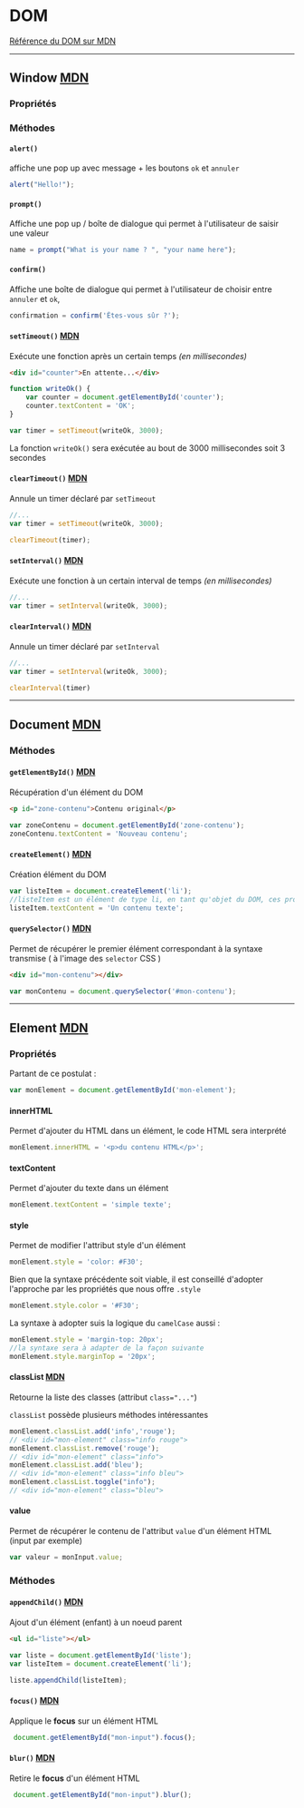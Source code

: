 # DOM
[Référence du DOM sur MDN](https://developer.mozilla.org/fr/docs/Web/API/Document_Object_Model)

---

## Window [MDN](https://developer.mozilla.org/fr/docs/Web/API/Window)

### Propriétés

### Méthodes

#### `alert()`
affiche une pop up avec message + les boutons `ok` et `annuler`  
``` js
alert("Hello!");
```

#### `prompt()`
Affiche une pop up / boîte de dialogue qui permet à l'utilisateur de saisir une valeur  
``` js
name = prompt("What is your name ? ", "your name here");
```

#### `confirm()`
Affiche une boîte de dialogue qui permet à l'utilisateur de choisir entre `annuler` et `ok`,
```js
confirmation = confirm('Êtes-vous sûr ?');
```

#### `setTimeout()` [MDN](https://developer.mozilla.org/fr/docs/Web/API/WindowTimers/setTimeout)

Exécute une fonction après un certain temps *(en millisecondes)*

```html
<div id="counter">En attente...</div>
```

```js
function writeOk() {
	var counter = document.getElementById('counter');
	counter.textContent = 'OK';
}

var timer = setTimeout(writeOk, 3000);
```

La fonction `writeOk()` sera exécutée au bout de 3000 millisecondes soit 3 secondes


#### `clearTimeout()` [MDN](https://developer.mozilla.org/fr/docs/Web/API/WindowTimers/clearTimeout)

Annule un timer déclaré par `setTimeout`

```js
//...
var timer = setTimeout(writeOk, 3000);

clearTimeout(timer);
```


#### `setInterval()` [MDN](https://developer.mozilla.org/fr/docs/Web/API/WindowTimers/setInterval)

Exécute une fonction à un certain interval de temps *(en millisecondes)*

```js
//...
var timer = setInterval(writeOk, 3000);
```


#### `clearInterval()` [MDN](https://developer.mozilla.org/fr/docs/Web/API/WindowTimers/clearInterval)

Annule un timer déclaré par `setInterval`

```js
//...
var timer = setInterval(writeOk, 3000);

clearInterval(timer)
```

---

## Document [MDN](https://developer.mozilla.org/fr/docs/Web/API/Document)

### Méthodes

#### `getElementById()` [MDN](https://developer.mozilla.org/fr/docs/Web/API/Document/getElementById)

Récupération d'un élément du DOM

```html
<p id="zone-contenu">Contenu original</p>
```

```js
var zoneContenu = document.getElementById('zone-contenu');
zoneContenu.textContent = 'Nouveau contenu';
```

#### `createElement()` [MDN](https://developer.mozilla.org/fr/docs/Web/API/Document/createElement)

Création élément du DOM

```js
var listeItem = document.createElement('li');
//listeItem est un élément de type li, en tant qu'objet du DOM, ces propriétés peuvent être modifiés
listeItem.textContent = 'Un contenu texte';
```

#### `querySelector()` [MDN](https://developer.mozilla.org/fr/docs/Web/API/Document/querySelector)

Permet de récupérer le premier élément correspondant à la syntaxe transmise ( à l'image des `selector` CSS )

```html
<div id="mon-contenu"></div>
```

```js
var monContenu = document.querySelector('#mon-contenu');
```

---

## Element [MDN](https://developer.mozilla.org/fr/docs/Web/API/Element)

### Propriétés

Partant de ce postulat :

```js
var monElement = document.getElementById('mon-element');
```


#### innerHTML

Permet d'ajouter du HTML dans un élément, le code HTML sera interprété

```js
monElement.innerHTML = '<p>du contenu HTML</p>';
```

#### textContent

Permet d'ajouter du texte dans un élément

```js
monElement.textContent = 'simple texte';
```

#### style

Permet de modifier l'attribut style d'un élément

```js
monElement.style = 'color: #F30';
```
Bien que la syntaxe précédente soit viable, il est conseillé d'adopter l'approche par les propriétés que nous offre `.style`

```js
monElement.style.color = '#F30';
```
La syntaxe à adopter suis la logique du `camelCase` aussi :

```js
monElement.style = 'margin-top: 20px';
//la syntaxe sera à adapter de la façon suivante
monElement.style.marginTop = '20px';
```

#### classList [MDN](https://developer.mozilla.org/fr/docs/Web/API/Element/classList)

Retourne la liste des classes (attribut `class="..."`)

`classList` possède plusieurs méthodes intéressantes

```js
monElement.classList.add('info','rouge');
// <div id="mon-element" class="info rouge">
monElement.classList.remove('rouge');
// <div id="mon-element" class="info">
monElement.classList.add('bleu');
// <div id="mon-element" class="info bleu">
monElement.classList.toggle("info");
// <div id="mon-element" class="bleu">
```

#### value

Permet de récupérer le contenu de l'attribut `value` d'un élément HTML (input par exemple)

```js
var valeur = monInput.value;
```

### Méthodes

#### `appendChild()` [MDN](https://developer.mozilla.org/fr/docs/Web/API/Node/appendChild)

Ajout d'un élément (enfant) à un noeud parent

```html
<ul id="liste"></ul>
```

```js
var liste = document.getElementById('liste');
var listeItem = document.createElement('li');

liste.appendChild(listeItem);
```


#### `focus()` [MDN](https://developer.mozilla.org/en-US/docs/Web/API/HTMLElement/focus)

Applique le **focus** sur un élément HTML

```js
 document.getElementById("mon-input").focus();
```

#### `blur()` [MDN](https://developer.mozilla.org/en-US/docs/Web/API/HTMLElement/blur)

Retire le **focus** d'un élément HTML

```js
 document.getElementById("mon-input").blur();
```